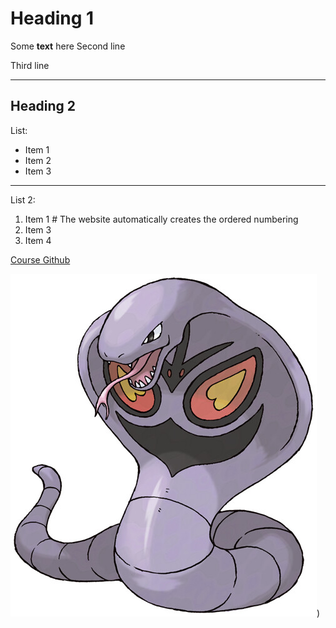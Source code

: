 # Heading 1

Some **text** here 
Second line

Third line

---

## Heading 2

List:
* Item 1
* Item 2
* Item 3

---

List 2:
1. Item 1 # The website automatically creates the ordered numbering 
1. Item 3
1. Item 4

[Course Github](https://github.com/Code-Maven/wis-python-course-2025-03)

![Arbok](https://github.com/waychalkedar/waychalkedar.github.io/blob/main/arbok.jpg))
